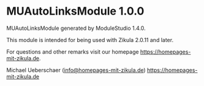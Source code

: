 # MUAutoLinksModule 1.0.0

MUAutoLinksModule generated by ModuleStudio 1.4.0.

This module is intended for being used with Zikula 2.0.11 and later.

For questions and other remarks visit our homepage https://homepages-mit-zikula.de.

Michael Ueberschaer (info@homepages-mit-zikula.de)
https://homepages-mit-zikula.de
